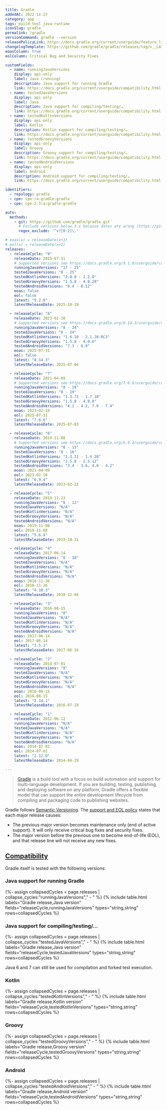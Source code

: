 ```yaml
---
title: Gradle
addedAt: 2022-11-27
category: app
tags: build-tool java-runtime
iconSlug: gradle
permalink: /gradle
versionCommand: gradle --version
releasePolicyLink: https://docs.gradle.org/current/userguide/feature_lifecycle.html#eol_support
changelogTemplate: https://github.com/gradle/gradle/releases/tag/v__LATEST__
eoasColumn: true
eolColumn: Critical Bug and Security Fixes

customFields:
  - name: runningJavaVersions
    display: api-only
    label: Java (running)
    description: Java support for running Gradle
    link: https://docs.gradle.org/current/userguide/compatibility.html
  - name: testedJavaVersions
    display: api-only
    label: Java
    description: Java support for compiling/testing/…
    link: https://docs.gradle.org/current/userguide/compatibility.html
  - name: testedKotlinVersions
    display: api-only
    label: Kotlin
    description: Kotlin support for compiling/testing/…
    link: https://docs.gradle.org/current/userguide/compatibility.html
  - name: testedGroovyVersions
    display: api-only
    label: Groovy
    description: Groovy support for compiling/testing/…
    link: https://docs.gradle.org/current/userguide/compatibility.html
  - name: testedAndroidVersions
    display: api-only
    label: Android
    description: Android support for compiling/testing/…
    link: https://docs.gradle.org/current/userguide/compatibility.html

identifiers:
  - repology: gradle
  - cpe: cpe:/a:gradle:gradle
  - cpe: cpe:2.3:a:gradle:gradle

auto:
  methods:
    - git: https://github.com/gradle/gradle.git
      # Exclude versions below 3.x because dates are wrong (https://github.com/endoflife-date/endoflife.date/pull/3619).
      regex_exclude: '^v?[0-2]\.'

# eoas(x) = releaseDate(x+1)
# eol(x) = releaseDate(x+2)
releases:
  - releaseCycle: "9"
    releaseDate: 2025-07-31
    # Supported versions see https://docs.gradle.org/9.1.0/userguide/compatibility.html
    runningJavaVersions: "17 - 25"
    testedJavaVersions: "8 - 25"
    testedKotlinVersions: "2.0.0 - 2.2.0"
    testedGroovyVersions: "1.5.8 - 4.0.28"
    testedAndroidVersions: "8.4 - 8.12"
    eoas: false
    eol: false
    latest: "9.2.0"
    latestReleaseDate: 2025-10-29

  - releaseCycle: "8"
    releaseDate: 2023-02-10
    # Supported versions see https://docs.gradle.org/8.14.3/userguide/compatibility.html
    runningJavaVersions: "8 - 24"
    testedJavaVersions: "8 - 24"
    testedKotlinVersions: "1.6.10 - 2.1.20-RC3"
    testedGroovyVersions: "1.5.8 - 4.0.0"
    testedAndroidVersions: "7.3 - 8.9"
    eoas: 2025-07-31
    eol: false
    latest: "8.14.3"
    latestReleaseDate: 2025-07-04

  - releaseCycle: "7"
    releaseDate: 2021-04-09
    # Supported versions see https://docs.gradle.org/7.6.6/userguide/compatibility.html
    runningJavaVersions: "8 - 19"
    testedJavaVersions: "8 - 19"
    testedKotlinVersions: "1.3.72 - 1.7.10"
    testedGroovyVersions: "1.5.8 - 4.0.0"
    testedAndroidVersions: "4.1 - 4.2, 7.0 - 7.4"
    eoas: 2023-02-10
    eol: 2025-07-31
    latest: "7.6.6"
    latestReleaseDate: 2025-07-03

  - releaseCycle: "6"
    releaseDate: 2019-11-08
    # Supported versions see https://docs.gradle.org/6.9.4/userguide/compatibility.html
    runningJavaVersions: "8 - 15"
    testedJavaVersions: "8 - 16"
    testedKotlinVersions: "1.3.21 - 1.4.20"
    testedGroovyVersions: "1.5.8 - 2.5.12"
    testedAndroidVersions: "3.4 - 3.6, 4.0 - 4.2"
    eoas: 2021-04-09
    eol: 2023-02-10
    latest: "6.9.4"
    latestReleaseDate: 2023-02-21

  - releaseCycle: "5"
    releaseDate: 2018-11-23
    runningJavaVersions: "8 - 12"
    testedJavaVersions: "N/A"
    testedKotlinVersions: "N/A"
    testedGroovyVersions: "N/A"
    testedAndroidVersions: "N/A"
    eoas: 2019-11-08
    eol: 2019-11-08
    latest: "5.6.4"
    latestReleaseDate: 2019-10-31

  - releaseCycle: "4"
    releaseDate: 2017-06-14
    runningJavaVersions: "8 - 10"
    testedJavaVersions: "N/A"
    testedKotlinVersions: "N/A"
    testedGroovyVersions: "N/A"
    testedAndroidVersions: "N/A"
    eoas: 2018-11-26
    eol: 2018-11-26
    latest: "4.10.3"
    latestReleaseDate: 2018-12-04

  - releaseCycle: "3"
    releaseDate: 2016-08-15
    runningJavaVersions: "8"
    testedJavaVersions: "N/A"
    testedKotlinVersions: "N/A"
    testedGroovyVersions: "N/A"
    testedAndroidVersions: "N/A"
    eoas: 2017-06-14
    eol: 2017-06-14
    latest: "3.5.1"
    latestReleaseDate: 2017-06-16

  - releaseCycle: "2"
    releaseDate: 2014-07-01
    runningJavaVersions: "8"
    testedJavaVersions: "N/A"
    testedKotlinVersions: "N/A"
    testedGroovyVersions: "N/A"
    testedAndroidVersions: "N/A"
    eoas: 2016-08-15
    eol: 2016-08-15
    latest: "2.14.1"
    latestReleaseDate: 2016-07-18

  - releaseCycle: "1"
    releaseDate: 2012-06-12
    runningJavaVersions: "N/A"
    testedJavaVersions: "N/A"
    testedKotlinVersions: "N/A"
    testedGroovyVersions: "N/A"
    testedAndroidVersions: "N/A"
    eoas: 2014-07-01
    eol: 2014-07-01
    latest: "1.12.0"
    latestReleaseDate: 2014-04-29

---
```


> [Gradle](https://gradle.org/) is a build tool with a focus on build automation and support for
> multi-language development. If you are building, testing, publishing, and deploying software on
> any platform, Gradle offers a flexible model that can support the entire development lifecycle
> from compiling and packaging code to publishing websites.

Gradle follows [Semantic Versioning](https://semver.org/). The
[support and EOL policy](https://docs.gradle.org/current/userguide/feature_lifecycle.html#eol_support) states that each major release causes:

- The previous major version becomes maintenance only (end of active support). It will only receive critical bug fixes and security fixes.
- The major version before the previous one to become end-of-life (EOL), and that release line will not receive any new fixes.

## [Compatibility](https://docs.gradle.org/current/userguide/compatibility.html)

Gradle itself is tested with the following versions:

### Java support for running Gradle

{%- assign collapsedCycles = page.releases | collapse_cycles:"runningJavaVersions"," - " %}
{% include table.html
labels="Gradle release,Java version"
fields="releaseCycle,runningJavaVersions"
types="string,string"
rows=collapsedCycles %}

### Java support for compiling/testing/…

{%- assign collapsedCycles = page.releases | collapse_cycles:"testedJavaVersions"," - " %}
{% include table.html
labels="Gradle release,Java version"
fields="releaseCycle,testedJavaVersions"
types="string,string"
rows=collapsedCycles %}

Java 6 and 7 can still be used for compilation and forked test execution.

### Kotlin

{%- assign collapsedCycles = page.releases | collapse_cycles:"testedKotlinVersions"," - " %}
{% include table.html
labels="Gradle release,Kotlin version"
fields="releaseCycle,testedKotlinVersions"
types="string,string"
rows=collapsedCycles %}

### Groovy

{%- assign collapsedCycles = page.releases | collapse_cycles:"testedGroovyVersions"," - " %}
{% include table.html
labels="Gradle release,Groovy version"
fields="releaseCycle,testedGroovyVersions"
types="string,string"
rows=collapsedCycles %}

### Android

{%- assign collapsedCycles = page.releases | collapse_cycles:"testedAndroidVersions"," - " %}
{% include table.html
labels="Gradle release,Android version"
fields="releaseCycle,testedAndroidVersions"
types="string,string"
rows=collapsedCycles %}
